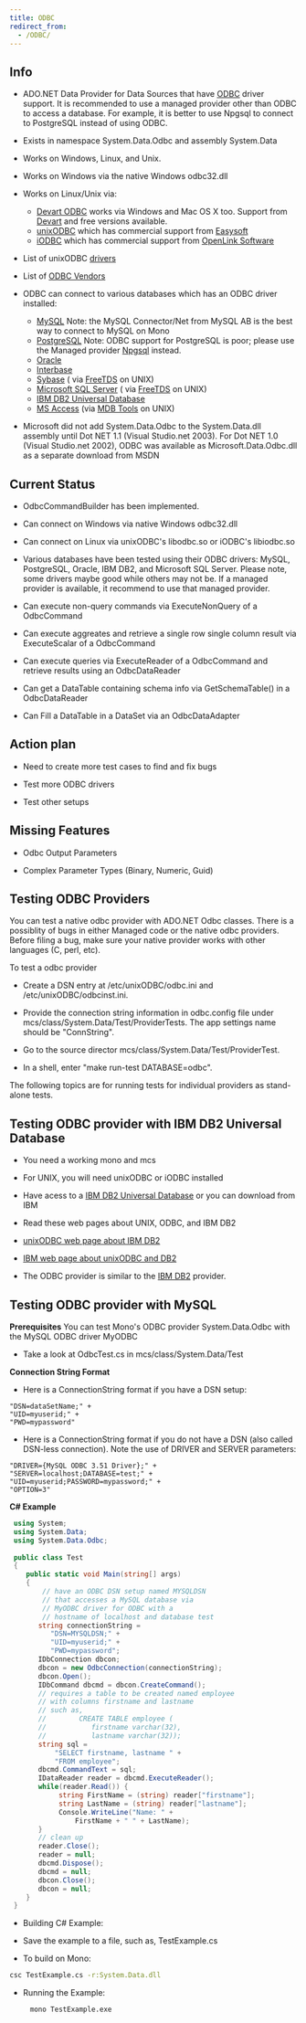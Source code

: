 ```yaml
---
title: ODBC
redirect_from:
  - /ODBC/
---
```


Info
----

-   ADO.NET Data Provider for Data Sources that have [ODBC](http://www.microsoft.com/data/odbc/) driver support. It is recommended to use a managed provider other than ODBC to access a database. For example, it is better to use Npgsql to connect to PostgreSQL instead of using ODBC.

-   Exists in namespace System.Data.Odbc and assembly System.Data

-   Works on Windows, Linux, and Unix.

-   Works on Windows via the native Windows odbc32.dll

-   Works on Linux/Unix via:
    -   [Devart ODBC](http://www.devart.com/odbc/) works via Windows and Mac OS X too. Support from [Devart](http://www.devart.com) and free versions available.
    -   [unixODBC](http://www.unixodbc.org/) which has commercial support from [Easysoft](http://www.easysoft.com/)
    -   [iODBC](http://www.iodbc.org/) which has commercial support from [OpenLink Software](http://oplweb.openlinksw.com:8080/download/)

-   List of unixODBC [drivers](http://www.unixodbc.org/drivers.html)

-   List of [ODBC Vendors](http://www.sqlsummit.com/odbcvend.htm)

-   ODBC can connect to various databases which has an ODBC driver installed:
    -   [MySQL](http://www.mysql.com/) Note: the MySQL Connector/Net from MySQL AB is the best way to connect to MySQL on Mono
    -   [PostgreSQL](http://www.postgresql.org/) Note: ODBC support for PostgreSQL is poor; please use the Managed provider [Npgsql](/PostgreSQL) instead.
    -   [Oracle](http://www.oracle.com/)
    -   [Interbase](http://www.borland.com/products/downloads/download_interbase.html)
    -   [Sybase](http://www.sybase.com/downloads) ( via [FreeTDS](http://www.freetds.org/) on UNIX)
    -   [Microsoft SQL Server](http://www.microsoft.com/sql/default.asp) ( via [FreeTDS](http://www.freetds.org/) on UNIX)
    -   [IBM DB2 Universal Database](http://www-3.ibm.com/software/data/db2/)
    -   [MS Access](http://www.microsoft.com/office/access) (via [MDB Tools](http://mdbtools.sourceforge.net/) on UNIX)

-   Microsoft did not add System.Data.Odbc to the System.Data.dll assembly until Dot NET 1.1 (Visual Studio.net 2003). For Dot NET 1.0 (Visual Studio.net 2002), ODBC was available as Microsoft.Data.Odbc.dll as a separate download from MSDN

Current Status
--------------

-   OdbcCommandBuilder has been implemented.

-   Can connect on Windows via native Windows odbc32.dll

-   Can connect on Linux via unixODBC's libodbc.so or iODBC's libiodbc.so

-   Various databases have been tested using their ODBC drivers: MySQL, PostgreSQL, Oracle, IBM DB2, and Microsoft SQL Server. Please note, some drivers maybe good while others may not be. If a managed provider is available, it recommend to use that managed provider.

-   Can execute non-query commands via ExecuteNonQuery of a OdbcCommand

-   Can execute aggreates and retrieve a single row single column result via ExecuteScalar of a OdbcCommand

-   Can execute queries via ExecuteReader of a OdbcCommand and retrieve results using an OdbcDataReader

-   Can get a DataTable containing schema info via GetSchemaTable() in a OdbcDataReader

-   Can Fill a DataTable in a DataSet via an OdbcDataAdapter

Action plan
-----------

-   Need to create more test cases to find and fix bugs

-   Test more ODBC drivers

-   Test other setups

Missing Features
----------------

-   Odbc Output Parameters

-   Complex Parameter Types (Binary, Numeric, Guid)

Testing ODBC Providers
----------------------

You can test a native odbc provider with ADO.NET Odbc classes. There is a possiblity of bugs in either Managed code or the native odbc providers. Before filing a bug, make sure your native provider works with other languages (C, perl, etc).

To test a odbc provider

-   Create a DSN entry at /etc/unixODBC/odbc.ini and /etc/unixODBC/odbcinst.ini.

-   Provide the connection string information in odbc.config file under mcs/class/System.Data/Test/ProviderTests. The app settings name should be "ConnString".

-   Go to the source director mcs/class/System.Data/Test/ProviderTest.

-   In a shell, enter "make run-test DATABASE=odbc".

The following topics are for running tests for individual providers as stand-alone tests.

Testing ODBC provider with IBM DB2 Universal Database
-----------------------------------------------------

-   You need a working mono and mcs

-   For UNIX, you will need unixODBC or iODBC installed

-   Have acess to a [IBM DB2 Universal Database](http://www-306.ibm.com/software/data/db2/) or you can download from IBM

-   Read these web pages about UNIX, ODBC, and IBM DB2

-   [unixODBC web page about IBM DB2](http://www.unixodbc.com/doc/db2.html)

-   [IBM web page about unixODBC and DB2](http://www-306.ibm.com/software/data/db2/udb/ad/v8/cli/t0010406.htm)

-   The ODBC provider is similar to the [IBM DB2](/docs/database-access/providers/db2/) provider.

Testing ODBC provider with MySQL
--------------------------------

**Prerequisites** You can test Mono's ODBC provider System.Data.Odbc with the MySQL ODBC driver MyODBC

-   Take a look at OdbcTest.cs in mcs/class/System.Data/Test

**Connection String Format**

-   Here is a ConnectionString format if you have a DSN setup:

<!-- -->

``` text
"DSN=dataSetName;" +
"UID=myuserid;" +
"PWD=mypassword"
```

-   Here is a ConnectionString format if you do not have a DSN (also called DSN-less connection). Note the use of DRIVER and SERVER parameters:

<!-- -->

``` text
"DRIVER={MySQL ODBC 3.51 Driver};" +
"SERVER=localhost;DATABASE=test;" +
"UID=myuserid;PASSWORD=mypassword;" +
"OPTION=3"
```

**C# Example**

``` csharp
 using System;
 using System.Data;
 using System.Data.Odbc;
 
 public class Test
 {
    public static void Main(string[] args)
    {
        // have an ODBC DSN setup named MYSQLDSN
        // that accesses a MySQL database via
        // MyODBC driver for ODBC with a
        // hostname of localhost and database test
       string connectionString =
          "DSN=MYSQLDSN;" +
          "UID=myuserid;" +
          "PWD=mypassword";
       IDbConnection dbcon;
       dbcon = new OdbcConnection(connectionString);
       dbcon.Open();
       IDbCommand dbcmd = dbcon.CreateCommand();
       // requires a table to be created named employee
       // with columns firstname and lastname
       // such as,
       //        CREATE TABLE employee (
       //           firstname varchar(32),
       //           lastname varchar(32));
       string sql =
           "SELECT firstname, lastname " +
           "FROM employee";
       dbcmd.CommandText = sql;
       IDataReader reader = dbcmd.ExecuteReader();
       while(reader.Read()) {
            string FirstName = (string) reader["firstname"];
            string LastName = (string) reader["lastname"];
            Console.WriteLine("Name: " +
                FirstName + " " + LastName);
       }
       // clean up
       reader.Close();
       reader = null;
       dbcmd.Dispose();
       dbcmd = null;
       dbcon.Close();
       dbcon = null;
    }
 }
```

-   Building C# Example:

-   Save the example to a file, such as, TestExample.cs

-   To build on Mono:

<!-- -->

``` bash
csc TestExample.cs -r:System.Data.dll
```

-   Running the Example:

<!-- -->

``` bash
     mono TestExample.exe
```

